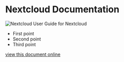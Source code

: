 # Nextcloud Documentation
![Nextcloud](https://github.com/flaxton/NextcloudDocs/blob/master/img/nextcloudlogo.png "Nextcloud")
User Guide for Nextcloud

* First point
* Second point
* Third point

[view this document online](https://flaxton.github.io/NextcloudDocs/)

